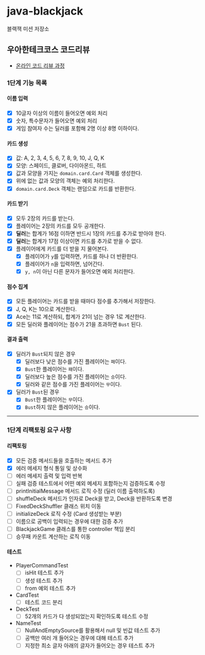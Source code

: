 # java-blackjack

블랙잭 미션 저장소

## 우아한테크코스 코드리뷰

- [온라인 코드 리뷰 과정](https://github.com/woowacourse/woowacourse-docs/blob/master/maincourse/README.md)

### 1단계 기능 목록

#### 이름 입력

- [x] 10글자 이상의 이름이 들어오면 예외 처리
- [x] 숫자, 특수문자가 들어오면 예외 처리
- [x] 게임 참여자 수는 딜러를 포함해 2명 이상 8명 이하이다.

#### 카드 생성

- [x] 값: A, 2, 3, 4, 5, 6, 7, 8, 9, 10, J, Q, K
- [x] 모양: 스페이드, 클로버, 다이아몬드, 하트
- [x] 값과 모양을 가지는 `domain.card.Card` 객체를 생성한다.
- [x] 위에 없는 값과 모양의 객체는 예외 처리한다.
- [x] `domain.card.Deck` 객체는 랜덤으로 카드를 반환한다.

#### 카드 받기

- [x] 모두 2장의 카드를 받는다.
- [x] 플레이어는 2장의 카드를 모두 공개한다.
- [x] **딜러**는 합계가 16점 이하면 반드시 1장의 카드를 추가로 받아야 한다.
- [x] **딜러**는 합계가 17점 이상이면 카드를 추가로 받을 수 없다.
- [x] 플레이어에게 카드를 더 받을 지 물어본다.
    - [x] 플레이어가 `y`를 입력하면, 카드를 하나 더 반환한다.
    - [x] 플레이어가 `n`을 입력하면, 넘어간다.
    - [x] `y, n`이 아닌 다른 문자가 들어오면 예외 처리한다.

#### 점수 집계

- [x] 모든 플레이어는 카드를 받을 때마다 점수를 추가해서 저장한다.
- [x] J, Q, K는 10으로 계산한다.
- [x] Ace는 11로 계산하되, 합계가 21이 넘는 경우 1로 계산한다.
- [x] 모든 딜러와 플레이어는 점수가 21을 초과하면 `Bust` 된다.

#### 결과 출력

- [x] 딜러가 `Bust`되지 않은 경우
    - [x] 딜러보다 낮은 점수를 가진 플레이어는 `패`이다.
    - [x] `Bust`한 플레이어는 `패`이다.
    - [x] 딜러보다 높은 점수를 가진 플레이어는 `승`이다.
    - [x] 딜러와 같은 점수를 가진 플레이어는 `무`이다.
- [x] 딜러가 `Bust`된 경우
    - [x] `Bust`한 플레이어는 `무`이다.
    - [x] `Bust`하지 않은 플레이어는 `승`이다.

---

### 1단계 리팩토링 요구 사항
#### 리팩토링
- [x] 모든 검증 메서드들을 호출하는 메서드 추가
- [x] 에러 메세지 형식 통일 및 상수화
- [ ] 에러 메세지 출력 및 입력 반복
- [ ] 실패 검증 테스트에서 어떤 예외 메세지 포함하는지 검증하도록 수정
- [ ] printInitialMessage 메서드 로직 수정 (딜러 이름 출력하도록)
- [ ] shuffleDeck 메서드가 인자로 Deck을 받고, Deck을 반환하도록 변경
- [ ] FixedDeckShuffler 클래스 위치 이동
- [ ] initializeDeck 로직 수정 (Card 생성받는 부분)
- [ ] 이름으로 공백이 입력되는 경우에 대한 검증 추가
- [ ] BlackjackGame 클래스를 통한 controller 책임 분리
- [ ] 승무패 카운트 계산하는 로직 이동

#### 테스트
- PlayerCommandTest
  - [ ] isHit 테스트 추가
  - [ ] 생성 테스트 추가
  - [ ] from 예외 테스트 추가
- CardTest
  - [ ] 테스트 코드 분리
- DeckTest
  - [ ] 52개의 카드가 다 생성되었는지 확인하도록 테스트 수정
- NameTest
  - [ ] NullAndEmptySource를 활용해서 null 및 빈값 테스트 추가
  - [ ] 공백만 여러 개 들어오는 경우에 대해 테스트 추가
  - [ ] 지정한 최소 글자 아래의 글자가 들어오는 경우 테스트 추가
